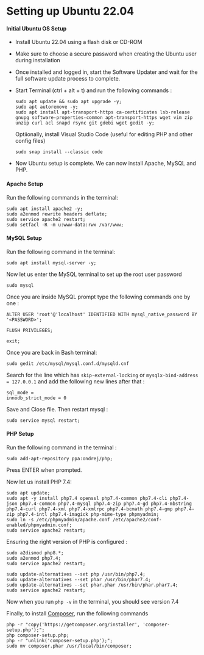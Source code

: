 # Setting up Ubuntu 22.04


#### Initial Ubuntu OS Setup

* Install Ubuntu 22.04 using a flash disk or CD-ROM
* Make sure to choose a secure password when creating the Ubuntu user during installation
* Once installed and logged in, start the Software Updater and wait for the full software update process to complete.
* Start Terminal (ctrl + alt + t) and run the following commands :

	```
	sudo apt update && sudo apt upgrade -y;
	sudo apt autoremove -y;
	sudo apt install apt-transport-https ca-certificates lsb-release gnupg software-properties-common apt-transport-https wget vim zip unzip curl acl snapd rsync git gdebi wget gedit -y;

	```
	
	Optiionally, install Visual Studio Code (useful for editing PHP and other config files)
	
	```
	sudo snap install --classic code
	```

* Now Ubuntu setup is complete. We can now install Apache, MySQL and PHP.

#### Apache Setup
Run the following commands in the terminal:

```
sudo apt install apache2 -y;
sudo a2enmod rewrite headers deflate;
sudo service apache2 restart;
sudo setfacl -R -m u:www-data:rwx /var/www;
```

#### MySQL Setup

Run the following command in the terminal:

```sudo apt install mysql-server -y;```

Now let us enter the MySQL terminal to set up the root user password

```sudo mysql```

Once you are inside MySQL prompt type the following commands one by one : 

```ALTER USER 'root'@'localhost' IDENTIFIED WITH mysql_native_password BY '<PASSWORD>';```

```FLUSH PRIVILEGES;```

```exit;```

Once you are back in Bash terminal:

```sudo gedit /etc/mysql/mysql.conf.d/mysqld.cnf```

Search for the line which has ```skip-external-locking``` or ```mysqlx-bind-address = 127.0.0.1``` and add the following new lines after that : 

```
sql_mode = 
innodb_strict_mode = 0
```
Save and Close file. Then restart mysql :

```sudo service mysql restart;```

#### PHP Setup

Run the following command in the terminal :

``` 
sudo add-apt-repository ppa:ondrej/php;
```
Press ENTER when prompted.


Now let us install PHP 7.4:

```
sudo apt update;
sudo apt -y install php7.4 openssl php7.4-common php7.4-cli php7.4-json php7.4-common php7.4-mysql php7.4-zip php7.4-gd php7.4-mbstring php7.4-curl php7.4-xml php7.4-xmlrpc php7.4-bcmath php7.4-gmp php7.4-zip php7.4-intl php7.4-imagick php-mime-type phpmyadmin;
sudo ln -s /etc/phpmyadmin/apache.conf /etc/apache2/conf-enabled/phpmyadmin.conf;
sudo service apache2 restart;

```
Ensuring the right version of PHP is configured :

```
sudo a2dismod php8.*;
sudo a2enmod php7.4;
sudo service apache2 restart;

sudo update-alternatives --set php /usr/bin/php7.4;
sudo update-alternatives --set phar /usr/bin/phar7.4;
sudo update-alternatives --set phar.phar /usr/bin/phar.phar7.4;
sudo service apache2 restart;

```

Now when you run `php -v` in the terminal, you should see version 7.4


Finally, to install [Composer](https://getcomposer.org/download/), run the following commands

```
php -r "copy('https://getcomposer.org/installer', 'composer-setup.php');";
php composer-setup.php;
php -r "unlink('composer-setup.php');";
sudo mv composer.phar /usr/local/bin/composer;

```


